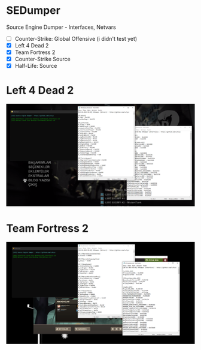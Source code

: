 # SEDumper
 Source Engine Dumper - Interfaces, Netvars
-  [ ] Counter-Strike: Global Offensive (i didn't test yet)
-  [x] Left 4 Dead 2
-  [x] Team Fortress 2
-  [x] Counter-Strike Source
-  [x] Half-Life: Source

# Left 4 Dead 2
![alt text](https://github.com//Lufzys/SEDumper/blob/main/l4d2.PNG?raw=true)

# Team Fortress 2
![alt text](https://github.com//Lufzys/SEDumper/blob/main/tf2.PNG?raw=true)
